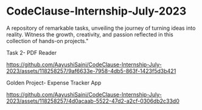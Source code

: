 # CodeClause-Internship-July-2023
A repository of remarkable tasks, unveiling the journey of turning ideas into reality. Witness the growth, creativity, and passion reflected in this collection of hands-on projects."

Task 2- PDF Reader

https://github.com/AayushiSaini/CodeClause-Internship-July-2023/assets/118258257/9af6633e-7958-4db5-863f-1423f5d3b421


Golden Project- Expense Tracker App

https://github.com/AayushiSaini/CodeClause-Internship-July-2023/assets/118258257/4d0acaab-5522-47d2-a2cf-0306db2c33d0

